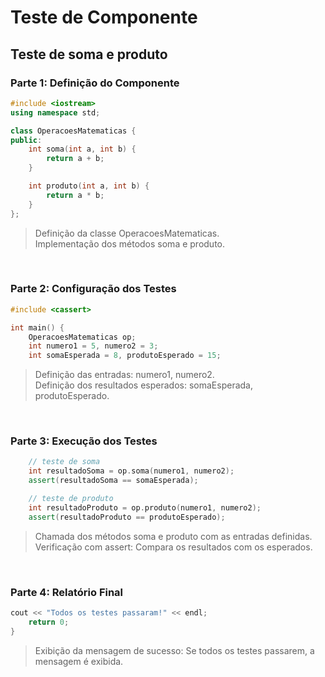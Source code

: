 # Teste de Componente
## Teste de soma e produto<br/>
### Parte 1: Definição do Componente
```cpp
#include <iostream>
using namespace std;

class OperacoesMatematicas {
public:
    int soma(int a, int b) {
        return a + b;
    }

    int produto(int a, int b) {
        return a * b;
    }
};
```
> Definição da classe OperacoesMatematicas.<br/>
Implementação dos métodos soma e produto.<br/>

<br/>

### Parte 2: Configuração dos Testes
```cpp
#include <cassert>

int main() {
    OperacoesMatematicas op;
    int numero1 = 5, numero2 = 3;
    int somaEsperada = 8, produtoEsperado = 15;
```
> Definição das entradas: numero1, numero2.<br/>
Definição dos resultados esperados: somaEsperada, produtoEsperado.

<br/>

### Parte 3: Execução dos Testes
```cpp
    // teste de soma
    int resultadoSoma = op.soma(numero1, numero2);
    assert(resultadoSoma == somaEsperada);

    // teste de produto
    int resultadoProduto = op.produto(numero1, numero2);
    assert(resultadoProduto == produtoEsperado);
```
> Chamada dos métodos soma e produto com as entradas definidas.</br>
Verificação com assert: Compara os resultados com os esperados.

<br/>

### Parte 4: Relatório Final
```cpp
cout << "Todos os testes passaram!" << endl;
    return 0;
}
```
> Exibição da mensagem de sucesso: Se todos os testes passarem, a mensagem é exibida.
